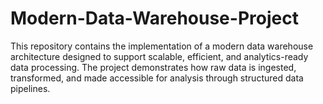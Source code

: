 # Modern-Data-Warehouse-Project
This repository contains the implementation of a modern data warehouse architecture designed to support scalable, efficient, and analytics-ready data processing. The project demonstrates how raw data is ingested, transformed, and made accessible for analysis through structured data pipelines.
